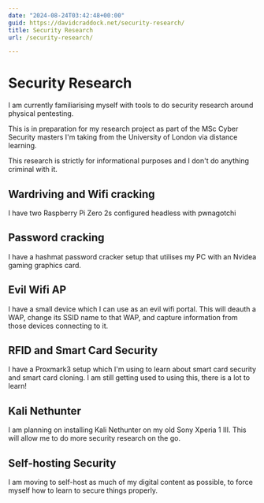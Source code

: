 ```yaml
---
date: "2024-08-24T03:42:48+00:00"
guid: https://davidcraddock.net/security-research/
title: Security Research
url: /security-research/

---
```


# Security Research

I am currently familiarising myself with tools to do security research around physical pentesting.

This is in preparation for my research project as part of the MSc Cyber Security masters I'm taking from the University of London via distance learning.

This research is strictly for informational purposes and I don't do anything criminal with it.

## Wardriving and Wifi cracking

I have two Raspberry Pi Zero 2s configured headless with pwnagotchi

## Password cracking

I have a hashmat password cracker setup that utilises my PC with an Nvidea gaming graphics card.

## Evil Wifi AP

I have a small device which I can use as an evil wifi portal. This will deauth a WAP, change its SSID name to that WAP, and capture information from those devices connecting to it.

## RFID and Smart Card Security

I have a Proxmark3 setup which I'm using to learn about smart card security and smart card cloning. I am still getting used to using this, there is a lot to learn!

## Kali Nethunter

I am planning on installing Kali Nethunter on my old Sony Xperia 1 III. This will allow me to do more security research on the go.

## Self-hosting Security

I am moving to self-host as much of my digital content as possible, to force myself how to learn to secure things properly.


